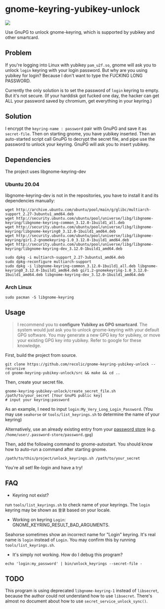 # gnome-keyring-yubikey-unlock

![](https://img.shields.io/badge/CXXSTD-C%2B%2B14-green)

Use GnuPG to unlock gnome-keyring, which is supported by yubikey and other smartcard.

## Problem

If you're logging into Linux with yubikey `pam_u2f.so`, gnome will ask you to unlock `login` keyring with your login password.
But why are you using yubikey for login? Because I don't want to type the FUCKING LONG PASSWORD.

Currently the only solution is to set the password of `login` keyring to empty. But it's not secure. (If your harddisk got fucked one day, the hacker can get ALL your password saved by chromium, get everything in your keyring.)

## Solution

I encrypt the `keyring-name : password` pair with GnuPG and save it as `secret-file`. Then on starting gnome, you have yubikey inserted. Then an auto-started script call GnuPG to decrypt the secret file, and pipe use the password to unlock your keyring. GnuPG will ask you to insert yubikey.

## Dependencies

The project uses libgnome-keyring-dev

### Ubuntu 20.04

libgnome-keyring-dev is not in the repositories, you have to install it and its dependencies manually:

```
wget http://archive.ubuntu.com/ubuntu/pool/main/g/glibc/multiarch-support_2.27-3ubuntu1_amd64.deb
wget http://security.ubuntu.com/ubuntu/pool/universe/libg/libgnome-keyring/libgnome-keyring-common_3.12.0-1build1_all.deb
wget http://security.ubuntu.com/ubuntu/pool/universe/libg/libgnome-keyring/libgnome-keyring0_3.12.0-1build1_amd64.deb
wget http://security.ubuntu.com/ubuntu/pool/universe/libg/libgnome-keyring/gir1.2-gnomekeyring-1.0_3.12.0-1build1_amd64.deb
wget http://security.ubuntu.com/ubuntu/pool/universe/libg/libgnome-keyring/libgnome-keyring-dev_3.12.0-1build1_amd64.deb

sudo dpkg -i multiarch-support_2.27-3ubuntu1_amd64.deb
sudo dpkg-reconfigure multiarch-support
sudo dpkg -i libgnome-keyring-common_3.12.0-1build1_all.deb libgnome-keyring0_3.12.0-1build1_amd64.deb gir1.2-gnomekeyring-1.0_3.12.0-1build1_amd64.deb libgnome-keyring-dev_3.12.0-1build1_amd64.deb
```

### Arch Linux

```
sudo pacman -S libgnome-keyring
```

## Usage

> I recommend you to **configure Yubikey as GPG smartcard**. The system would just ask you to unlock gnome-keyring with your default GPG software. You may generate a new GPG key for yubikey, or move your existing GPG key into yubikey. Refer to google for these knowledge.

First, build the project from source.

```
git clone https://github.com/recolic/gnome-keyring-yubikey-unlock --recursive
cd gnome-keyring-yubikey-unlock/src && make && cd ..
```

Then, create your secret file.

```
gnome-keyring-yubikey-unlock/create_secret_file.sh /path/to/your_secret [Your GnuPG public key]
# input your keyring:password
```

As an example, I need to input `login:My_Very_Long_Login_Password`. (You may use `seahorse` or `tools/list_keyrings.sh` to determine the name of your keyring)

Alternatively, use an already existing entry from your [password store](https://www.passwordstore.org/) (e.g. `/home/user/.password-store/password.gpg`)

Then, add the following command to gnome-autostart. You should know how to auto-run a command after starting gnome.

```
/path/to/this/project/unlock_keyrings.sh /path/to/your_secret
```

You're all set! Re-login and have a try!

## FAQ

- Keyring not exist?

run `tools/list_keyrings.sh` to check name of your keyrings. The `login` keyring may be shown as `登录` based on your locale.

- Working on keyring `Login`: GNOME\_KEYRING\_RESULT\_BAD\_ARGUMENTS.

Seahorse sometimes show an incorrect name for "Login" keyring. It's real name is `login` instead of `Login`. You may confirm this by running `tools/list_keyrings.sh`.

- It's simply not working. How do I debug this program?

```
echo 'login:my_password' | bin/unlock_keyrings --secret-file -
```

## TODO

This program is using deprecated `libgnome-keyring-1` instead of `libsecret`, because the author could not understand how to use `libsecret`. There's almost no document about how to use `secret_service_unlock_sync()`.
